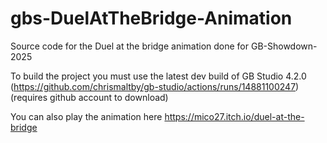 # gbs-DuelAtTheBridge-Animation
 Source code for the Duel at the bridge animation done for GB-Showdown-2025
 
To build the project you must use the latest dev build of GB Studio 4.2.0
 (https://github.com/chrismaltby/gb-studio/actions/runs/14881100247) (requires github account to download)

 You can also play the animation here
https://mico27.itch.io/duel-at-the-bridge
